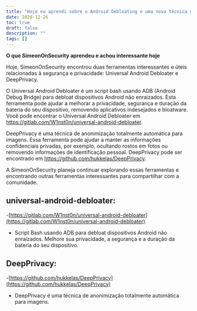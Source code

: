 ```yaml
---
title: "Hoje eu aprendi sobre o Android Debloating e uma nova técnica de privacidade"
date: 2020-12-26
toc: true
draft: false
description: ""
tags: []
---
```


**O que SimeonOnSecurity aprendeu e achou interessante hoje**

Hoje, SimeonOnSecurity encontrou duas ferramentas interessantes e úteis relacionadas à segurança e privacidade: Universal Android Debloater e DeepPrivacy.

O Universal Android Debloater é um script bash usando ADB (Android Debug Bridge) para debloat dispositivos Android não enraizados. Esta ferramenta pode ajudar a melhorar a privacidade, segurança e duração da bateria do seu dispositivo, removendo aplicativos indesejados e bloatware. Você pode encontrar o Universal Android Debloater em https://gitlab.com/W1nst0n/universal-android-debloater.

DeepPrivacy é uma técnica de anonimização totalmente automática para imagens. Essa ferramenta pode ajudar a manter as informações confidenciais privadas, por exemplo, ocultando rostos em fotos ou removendo informações de identificação pessoal. DeepPrivacy pode ser encontrado em https://github.com/hukkelas/DeepPrivacy.

A SimeonOnSecurity planeja continuar explorando essas ferramentas e encontrando outras ferramentas interessantes para compartilhar com a comunidade.

## universal-android-debloater:
-[https://gitlab.com/W1nst0n/universal-android-debloater](https://gitlab.com/W1nst0n/universal-android-debloater)
- Script Bash usando ADB para debloat dispositivos Android não enraizados. Melhore sua privacidade, a segurança e a duração da bateria do seu dispositivo.

## DeepPrivacy:
-[https://github.com/hukkelas/DeepPrivacy](https://github.com/hukkelas/DeepPrivacy)
- DeepPrivacy é uma técnica de anonimização totalmente automática para imagens.
